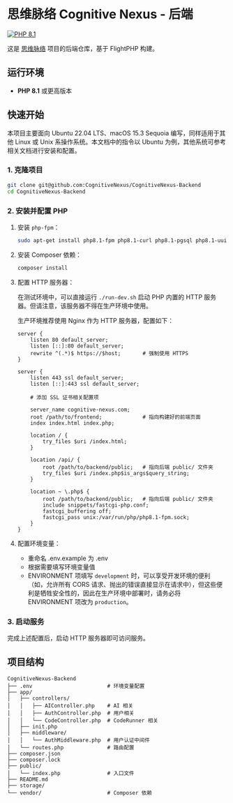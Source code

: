 # 思维脉络 Cognitive Nexus - 后端

[![PHP 8.1](https://img.shields.io/badge/PHP-8.1-blue.svg)](https://www.php.net/)

这是 [思维脉络](https://github.com/CognitiveNexus) 项目的后端仓库，基于 FlightPHP 构建。

## 运行环境

-   **PHP 8.1** 或更高版本

## 快速开始

本项目主要面向 Ubuntu 22.04 LTS、macOS 15.3 Sequoia 编写，同样适用于其他 Linux 或 Unix 系操作系统。本文档中的指令以 Ubuntu 为例，其他系统可参考相关文档进行安装和配置。

### 1. 克隆项目

```bash
git clone git@github.com:CognitiveNexus/CognitiveNexus-Backend
cd CognitiveNexus-Backend
```

### 2. 安装并配置 PHP

1.  安装 `php-fpm`：

    ```bash
    sudo apt-get install php8.1-fpm php8.1-curl php8.1-pgsql php8.1-uuid composer
    ```

2.  安装 Composer 依赖：

    ```bash
    composer install
    ```

3.  配置 HTTP 服务器：

    在测试环境中，可以直接运行 `./run-dev.sh` 启动 PHP 内置的 HTTP 服务器。但请注意，该服务器不得在生产环境中使用。

    生产环境推荐使用 Nginx 作为 HTTP 服务器，配置如下：

    ```
    server {
        listen 80 default_server;
        listen [::]:80 default_server;
        rewrite ^(.*)$ https://$host;       # 强制使用 HTTPS
    }

    server {
        listen 443 ssl default_server;
        listen [::]:443 ssl default_server;
        
        # 添加 SSL 证书相关配置项

        server_name cognitive-nexus.com;
        root /path/to/frontend;             # 指向构建好的前端页面
        index index.html index.php;

        location / {
            try_files $uri /index.html;
        }

        location /api/ {
            root /path/to/backend/public;   # 指向后端 public/ 文件夹
            try_files $uri /index.php$is_args$query_string;
        }

        location ~ \.php$ {
            root /path/to/backend/public;   # 指向后端 public/ 文件夹
            include snippets/fastcgi-php.conf;
            fastcgi_buffering off;
            fastcgi_pass unix:/var/run/php/php8.1-fpm.sock;
        }
    }
    ```

4.  配置环境变量：

    -   重命名 .env.example 为 .env
    -   根据需要填写环境变量值
    -   ENVIRONMENT 项填写 `development` 时，可以享受开发环境的便利（如，允许所有 CORS 请求、抛出的错误直接显示在请求中），但这些便利是牺牲安全性的，因此在生产环境中部署时，请务必将 ENVIRONMENT 项改为 `production`。

### 3. 启动服务

完成上述配置后，启动 HTTP 服务器即可访问服务。

## 项目结构

```
CognitiveNexus-Backend
├── .env                        # 环境变量配置
├── app/
│   ├── controllers/
│   │   ├── AIController.php    # AI 相关
│   │   ├── AuthController.php  # 用户相关
│   │   └── CodeController.php  # CodeRunner 相关
│   ├── init.php
│   ├── middleware/
│   │   └── AuthMiddleware.php  # 用户认证中间件
│   └── routes.php              # 路由配置
├── composer.json
├── composer.lock
├── public/
│   └── index.php               # 入口文件
├── README.md
├── storage/
└── vendor/                     # Composer 依赖
```

